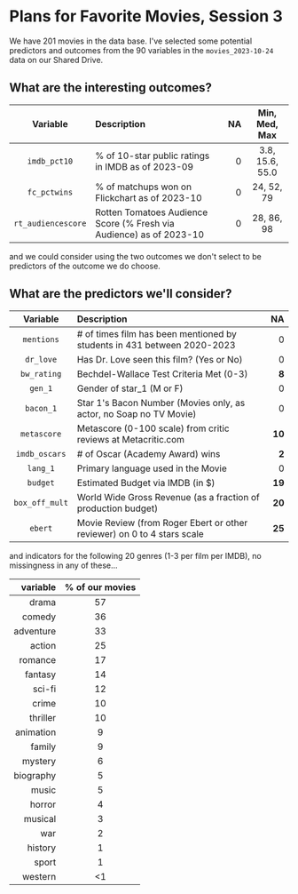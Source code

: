 # Plans for Favorite Movies, Session 3

We have 201 movies in the data base. I've selected some potential predictors and outcomes from the 90 variables in the `movies_2023-10-24` data on our Shared Drive.

## What are the interesting outcomes?

Variable | Description | NA | Min, Med, Max
:-------------: | :------------------------------------------------------------------ | ---: | :---------:
`imdb_pct10` | % of 10-star public ratings in IMDB as of 2023-09 | 0 | 3.8, 15.6, 55.0
`fc_pctwins` | % of matchups won on Flickchart as of 2023-10 | 0 | 24, 52, 79
`rt_audiencescore` | Rotten Tomatoes Audience Score (% Fresh via Audience) as of 2023-10 | 0 | 28, 86, 98

and we could consider using the two outcomes we don't select to be predictors of the outcome we do choose.

## What are the predictors we'll consider?

Variable | Description | NA
:-------------: | :------------------------------------------------------------------ | ---:
`mentions` | # of times film has been mentioned by students in 431 between 2020-2023 | 0
`dr_love` | Has Dr. Love seen this film? (Yes or No) | 0
`bw_rating` | Bechdel-Wallace Test Criteria Met (0-3) | **8**
`gen_1` | Gender of star_1 (M or F) | 0
`bacon_1` | Star 1's Bacon Number (Movies only, as actor, no Soap no TV Movie) | 0
`metascore` | Metascore (0-100 scale) from critic reviews at Metacritic.com | **10**
`imdb_oscars` | # of Oscar (Academy Award) wins | **2**
`lang_1` | Primary language used in the Movie | 0
`budget` | Estimated Budget via IMDB (in $) | **19**
`box_off_mult` | World Wide Gross Revenue (as a fraction of production budget) | **20**
`ebert` | Movie Review (from Roger Ebert or other reviewer) on 0 to 4 stars scale | **25**



and indicators for the following 20 genres (1-3 per film per IMDB), no missingness in any of these...

variable | % of our movies
---------: | :----------:
drama | 57
comedy | 36
adventure | 33
action | 25
romance | 17
fantasy | 14
sci-fi | 12
crime | 10
thriller | 10
animation | 9
family | 9
mystery | 6
biography | 5
music | 5
horror | 4
musical | 3
war | 2
history | 1
sport | 1
western | <1


